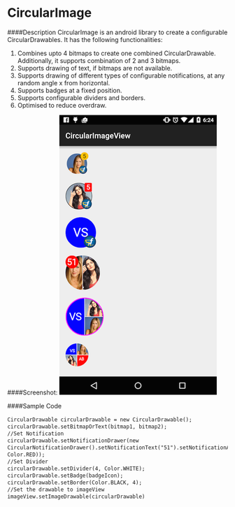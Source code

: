 # CircularImage

####Description
CircularImage is an android library to create a configurable CircularDrawables. It has the following functionalities:

1. Combines upto 4 bitmaps to create one combined CircularDrawable. Additionally, it supports combination of 2 and 3 bitmaps.
2. Supports drawing of text, if bitmaps are not available.
3. Supports drawing of different types of configurable notifications, at any random angle x from horizontal.
4. Supports badges at a fixed position.
5. Supports configurable dividers and borders.
6. Optimised to reduce overdraw.

####Screenshot:
![Alt text](/Screenshots/Screenshot_2015-05-14-18-24-34.png?raw=true "Screenshot")

####Sample Code
```
CircularDrawable circularDrawable = new CircularDrawable();
circularDrawable.setBitmapOrText(bitmap1, bitmap2);
//Set Notification
circularDrawable.setNotificationDrawer(new CircularNotificationDrawer().setNotificationText("51").setNotificationAngle(135).setNotificationColor(Color.WHITE, Color.RED));
//Set Divider
circularDrawable.setDivider(4, Color.WHITE);
circularDrawable.setBadge(badgeIcon);
circularDrawable.setBorder(Color.BLACK, 4);
//Set the drawable to imageView
imageView.setImageDrawable(circularDrawable)
```
